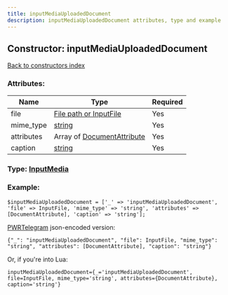 ```yaml
---
title: inputMediaUploadedDocument
description: inputMediaUploadedDocument attributes, type and example
---
```

## Constructor: inputMediaUploadedDocument  
[Back to constructors index](index.md)



### Attributes:

| Name     |    Type       | Required |
|----------|---------------|----------|
|file|[File path or InputFile](../types/InputFile.md) | Yes|
|mime\_type|[string](../types/string.md) | Yes|
|attributes|Array of [DocumentAttribute](../types/DocumentAttribute.md) | Yes|
|caption|[string](../types/string.md) | Yes|



### Type: [InputMedia](../types/InputMedia.md)


### Example:

```
$inputMediaUploadedDocument = ['_' => 'inputMediaUploadedDocument', 'file' => InputFile, 'mime_type' => 'string', 'attributes' => [DocumentAttribute], 'caption' => 'string'];
```  

[PWRTelegram](https://pwrtelegram.xyz) json-encoded version:

```
{"_": "inputMediaUploadedDocument", "file": InputFile, "mime_type": "string", "attributes": [DocumentAttribute], "caption": "string"}
```


Or, if you're into Lua:  


```
inputMediaUploadedDocument={_='inputMediaUploadedDocument', file=InputFile, mime_type='string', attributes={DocumentAttribute}, caption='string'}

```


